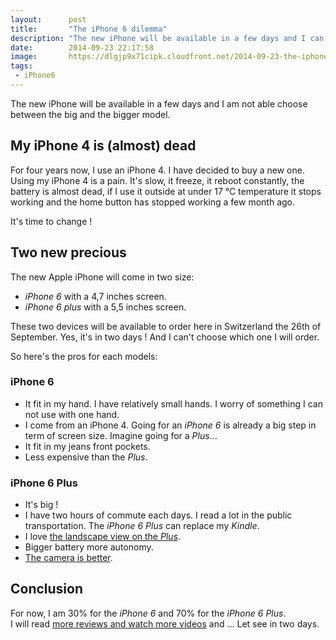 ```yaml
---
layout:      post
title:       "The iPhone 6 dilemma"
description: "The new iPhone will be available in a few days and I can not choose between the big and the bigger model."
date:        2014-09-23 22:17:58
image:       https://dlgjp9x71cipk.cloudfront.net/2014-09-23-the-iphone6-dilemma.jpg
tags:
 - iPhone6
---
```


The new iPhone will be available in a few days and I am not able choose between the big and the bigger model.

## My iPhone 4 is (almost) dead

For four years now, I use an iPhone 4. I have decided to buy a new one. Using my iPhone 4 is a pain. It's slow, it freeze, it reboot constantly, the battery is almost dead, if I use it outside at under 17 °C temperature it stops working and the home button has stopped working a few month ago.

It's time to change !

## Two new precious

The new Apple iPhone will come in two size:

- *iPhone 6* with a 4,7 inches screen.
- *iPhone 6 plus* with a 5,5 inches screen.

These two devices will be available to order here in Switzerland the 26th of September. Yes, it's in two days ! And I can't choose which one I will order.

So here's the pros for each models:

### iPhone 6

- It fit in my hand. I have relatively small hands. I worry of something I can not use with one hand.
- I come from an iPhone 4. Going for an *iPhone 6* is already a big step in term of screen size. Imagine going for a *Plus*...
- It fit in my jeans front pockets.
- Less expensive than the *Plus*.

### iPhone 6 Plus

- It's big !
- I have two hours of commute each days. I read a lot in the public transportation. The *iPhone 6 Plus* can replace my *Kindle*.
- I love [the landscape view on the *Plus*](https://www.apple.com/iphone-6/display/ "Landscape view on iPhone 6 Plus").
- Bigger battery more autonomy.
- [The camera is better](http://www.theverge.com/2014/9/9/6091081/iphone-6-6-plus-camera-announced "Differences between iPhone 6 and iPhone 6 Plus cameras").

## Conclusion

For now, I am 30% for the *iPhone 6* and 70% for the *iPhone 6 Plus*.  
I will read [more reviews and watch more videos](https://pinboard.in/u:alienlebarge/t:iphone6/ "Reviews and videos about the iPhone 6 bookmarked in Pinboard") and ... Let see in two days.
